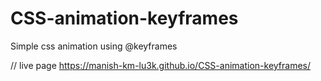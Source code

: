 # CSS-animation-keyframes
Simple css animation using @keyframes 

// live page
https://manish-km-lu3k.github.io/CSS-animation-keyframes/
